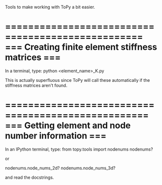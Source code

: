 Tools to make working with ToPy a bit easier.

==================================================
=== Creating finite element stiffness matrices ===
==================================================
In a terminal, type:
python <element_name>_K.py

This is actually superfluous since ToPy will call these automatically
if the stiffness matrices aren't found.


===================================================
=== Getting element and node number information ===
===================================================
In an IPython terminal, type:
from topy.tools import nodenums
nodenums?

or

nodenums.node_nums_2d?
nodenums.node_nums_3d?

and read the docstrings.

